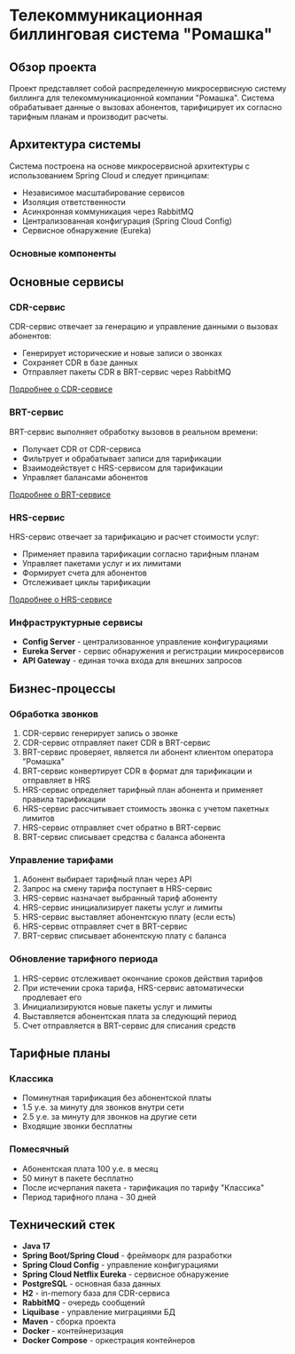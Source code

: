 # Телекоммуникационная биллинговая система "Ромашка"

## Обзор проекта

Проект представляет собой распределенную микросервисную систему биллинга для телекоммуникационной компании "Ромашка". Система обрабатывает данные о вызовах абонентов, тарифицирует их согласно тарифным планам и производит расчеты.

## Архитектура системы

Система построена на основе микросервисной архитектуры с использованием Spring Cloud и следует принципам:
- Независимое масштабирование сервисов
- Изоляция ответственности
- Асинхронная коммуникация через RabbitMQ
- Централизованная конфигурация (Spring Cloud Config)
- Сервисное обнаружение (Eureka)

### Основные компоненты

## Основные сервисы

### CDR-сервис 

CDR-сервис отвечает за генерацию и управление данными о вызовах абонентов:
- Генерирует исторические и новые записи о звонках
- Сохраняет CDR в базе данных
- Отправляет пакеты CDR в BRT-сервис через RabbitMQ

[Подробнее о CDR-сервисе](services/CDRService/README.md)

### BRT-сервис 

BRT-сервис выполняет обработку вызовов в реальном времени:
- Получает CDR от CDR-сервиса
- Фильтрует и обрабатывает записи для тарификации
- Взаимодействует с HRS-сервисом для тарификации
- Управляет балансами абонентов

[Подробнее о BRT-сервисе](services/BRTService/README.md)

### HRS-сервис 

HRS-сервис отвечает за тарификацию и расчет стоимости услуг:
- Применяет правила тарификации согласно тарифным планам
- Управляет пакетами услуг и их лимитами
- Формирует счета для абонентов
- Отслеживает циклы тарификации

[Подробнее о HRS-сервисе](services/HRSService/README.md)

### Инфраструктурные сервисы

- **Config Server** - централизованное управление конфигурациями
- **Eureka Server** - сервис обнаружения и регистрации микросервисов
- **API Gateway** - единая точка входа для внешних запросов

## Бизнес-процессы

### Обработка звонков

1. CDR-сервис генерирует запись о звонке
2. CDR-сервис отправляет пакет CDR в BRT-сервис
3. BRT-сервис проверяет, является ли абонент клиентом оператора "Ромашка"
4. BRT-сервис конвертирует CDR в формат для тарификации и отправляет в HRS
5. HRS-сервис определяет тарифный план абонента и применяет правила тарификации
6. HRS-сервис рассчитывает стоимость звонка с учетом пакетных лимитов
7. HRS-сервис отправляет счет обратно в BRT-сервис
8. BRT-сервис списывает средства с баланса абонента

### Управление тарифами

1. Абонент выбирает тарифный план через API
2. Запрос на смену тарифа поступает в HRS-сервис
3. HRS-сервис назначает выбранный тариф абоненту
4. HRS-сервис инициализирует пакеты услуг и лимиты
5. HRS-сервис выставляет абонентскую плату (если есть)
6. HRS-сервис отправляет счет в BRT-сервис
7. BRT-сервис списывает абонентскую плату с баланса

### Обновление тарифного периода

1. HRS-сервис отслеживает окончание сроков действия тарифов
2. При истечении срока тарифа, HRS-сервис автоматически продлевает его
3. Инициализируются новые пакеты услуг и лимиты
4. Выставляется абонентская плата за следующий период
5. Счет отправляется в BRT-сервис для списания средств

## Тарифные планы

### Классика
- Поминутная тарификация без абонентской платы
- 1.5 у.е. за минуту для звонков внутри сети
- 2.5 у.е. за минуту для звонков на другие сети
- Входящие звонки бесплатны

### Помесячный
- Абонентская плата 100 у.е. в месяц
- 50 минут в пакете бесплатно
- После исчерпания пакета - тарификация по тарифу "Классика"
- Период тарифного плана - 30 дней

## Технический стек

- **Java 17**
- **Spring Boot/Spring Cloud** - фреймворк для разработки
- **Spring Cloud Config** - управление конфигурациями
- **Spring Cloud Netflix Eureka** - сервисное обнаружение
- **PostgreSQL** - основная база данных
- **H2** - in-memory база для CDR-сервиса
- **RabbitMQ** - очередь сообщений
- **Liquibase** - управление миграциями БД
- **Maven** - сборка проекта
- **Docker** - контейнеризация
- **Docker Compose** - оркестрация контейнеров

